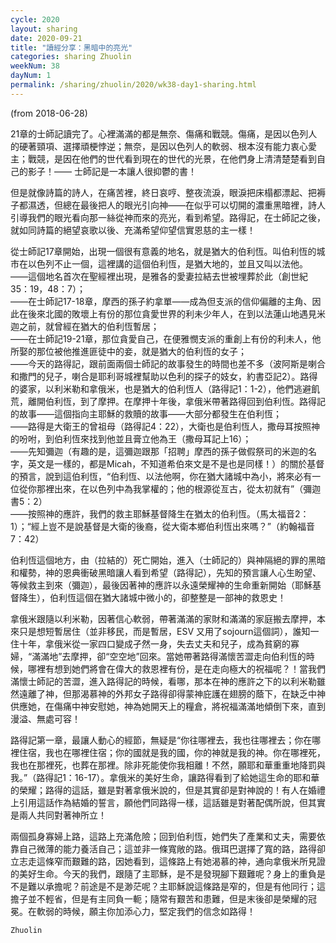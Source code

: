 ```yaml
---
cycle: 2020
layout: sharing
date: 2020-09-21
title: "讀經分享：黑暗中的亮光"
categories: sharing Zhuolin
weekNum: 38
dayNum: 1
permalink: /sharing/zhuolin/2020/wk38-day1-sharing.html
---
```

(from 2018-06-28)

21章的士師記讀完了。心裡滿滿的都是無奈、傷痛和戰競。傷痛，是因以色列人的硬著頸項、選擇頑梗悖逆；無奈，是因以色列人的軟弱、根本沒有能力衷心愛主；戰競，是因在他們的世代看到現在的世代的光景，在他們身上清清楚楚看到自己的影子！—— 士師記是一本讓人很抑鬱的書！

但是就像詩篇的詩人，在痛苦裡，終日哀哼、整夜流淚，眼淚把床榻都漂起、把褥子都濕透，但總在最後把人的眼光引向神——在似乎可以切開的濃重黑暗裡，詩人引導我們的眼光看向那一絲從神而來的亮光，看到希望。路得記，在士師記之後，就如同詩篇的絕望哀歌以後、充滿希望仰望信實恩慈的主一樣！

從士師記17章開始，出現一個很有意義的地名，就是猶大的伯利恆。叫伯利恆的城市在以色列不止一個，這裡講的這個伯利恆，是猶大地的，並且又叫以法他。  
——這個地名首次在聖經裡出現，是雅各的愛妻拉結去世被埋葬於此（創世紀35：19，48：7）；  
——在士師記17-18章，摩西的孫子約拿單——成為但支派的信仰偏離的主角、因此在後來北國的敗壞上有份的那位貪愛世界的利未少年人，在到以法蓮山地遇見米迦之前，就曾經在猶大的伯利恆暫居；  
——在士師記19-21章，那位貪愛自己，在便雅憫支派的重創上有份的利未人，他所娶的那位被他推進匪徒中的妾，就是猶大的伯利恆的女子；  
——今天的路得記，跟前面兩個士師記的故事發生的時間也差不多（波阿斯是喇合和撒門的兒子，喇合是耶利哥城裡幫助以色利的探子的妓女，約書亞記2）。路得的婆家，以利米勒和拿俄米，也是猶大的伯利恆人（路得記1：1-2），他們逃避飢荒，離開伯利恆，到了摩押。在摩押十年後，拿俄米帶著路得回到伯利恆。路得記的故事——這個指向主耶穌的救贖的故事——大部分都發生在伯利恆；  
——路得是大衛王的曾祖母（路得記4：22），大衛也是伯利恆人，撒母耳按照神的吩咐，到伯利恆來找到他並且膏立他為王（撒母耳記上16）；  
——先知彌迦（有趣的是，這彌迦跟那「招聘」摩西的孫子做假祭司的米迦的名字，英文是一樣的，都是Micah，不知道希伯來文是不是也是同樣！）的關於基督的預言，說到這伯利恆，“伯利恆、以法他啊，你在猶大諸城中為小，將來必有一位從你那裡出來，在以色列中為我掌權的；他的根源從亙古，從太初就有”（彌迦書5：2）  
——按照神的應許，我們的救主耶穌基督降生在猶太的伯利恆。（馬太福音2：1）；“經上豈不是說基督是大衛的後裔，從大衛本鄉伯利恆出來嗎？”（約翰福音7：42）

伯利恆這個地方，由（拉結的）死亡開始，進入（士師記的）與神隔絕的罪的黑暗和權勢，神的恩典衝破黑暗讓人看到希望（路得記），先知的預言讓人心生盼望、等候救主到來（彌迦），最後因著神的應許以永遠榮耀神的生命重新開始（耶穌基督降生），伯利恆這個在猶大諸城中微小的，卻整整是一部神的救恩史！

拿俄米跟隨以利米勒，因著信心軟弱，帶著滿滿的家財和滿滿的家庭搬去摩押，本來只是想短暫居住（並非移民，而是暫居，ESV 又用了sojourn這個詞），誰知一住十年，拿俄米從一家四口變成孑然一身，失去丈夫和兒子，成為貧窮的寡婦，“滿滿地”去摩押，卻“空空地”回來。當她帶著路得滿懷苦澀走向伯利恆的時候，哪裡有想到她們將會在偉大的救恩裡有份，是在走向極大的祝福呢？！當我們滿懷士師記的苦澀，進入路得記的時候，看哪，那本在神的應許之下的以利米勒雖然遠離了神，但那渴慕神的外邦女子路得卻得蒙神庇護在翅膀的蔭下，在缺乏中神供應她，在傷痛中神安慰她，神為她開天上的糧倉，將祝福滿滿地傾倒下來，直到漫溢、無處可容！

路得記第一章，最讓人動心的經節，無疑是“你往哪裡去，我也往哪裡去；你在哪裡住宿，我也在哪裡住宿；你的國就是我的國，你的神就是我的神。你在哪裡死，我也在那裡死，也葬在那裡。除非死能使你我相離！不然，願耶和華重重地降罰與我。”（路得記1：16-17）。拿俄米的美好生命，讓路得看到了給她這生命的耶和華的榮耀；路得的這話，雖是對著拿俄米說的，但是其實卻是對神說的！有人在婚禮上引用這話作為結婚的誓言，願他們同路得一樣，這話雖是對著配偶所說，但其實是兩人共同對著神所立！

兩個孤身寡婦上路，這路上充滿危險；回到伯利恆，她們失了產業和丈夫，需要依靠自己微薄的能力養活自己；這並非一條寬敞的路。俄珥巴選擇了寬的路，路得卻立志走這條窄而艱難的路，因她看到，這條路上有她渴慕的神，通向拿俄米所見證的美好生命。今天的我們，跟隨了主耶穌，是不是發現腳下艱難呢？身上的重負是不是難以承擔呢？前途是不是渺茫呢？主耶穌說這條路是窄的，但是有他同行；這擔子並不輕省，但是有主同負一軛；隨常有艱苦和患難，但是末後卻是榮耀的冠冕。在軟弱的時候，願主你加添心力，堅定我們的信念如路得！

`Zhuolin`
